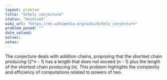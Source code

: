 ```yaml
---
layout: problem
title: "Scholz conjecture"
status: "Unsolved"
wiki_url: "https://en.wikipedia.org/wiki/Scholz_conjecture"
problem_posed: ""
date_solved:
solver:
notes:
---
```

The conjecture deals with addition chains, proposing that the shortest chain producing \(2^n - 1\) has a length that does not exceed \(n - 1\) plus the length of the shortest chain producing \(n\). This problem highlights the complexity and efficiency of computations related to powers of two.